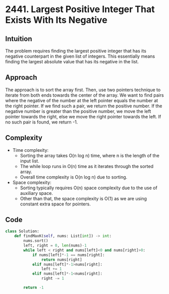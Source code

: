 # 2441. Largest Positive Integer That Exists With Its Negative
## Intuition
The problem requires finding the largest positive integer that has its negative counterpart in the given list of integers. This essentially means finding the largest absolute value that has its negative in the list.

## Approach
The approach is to sort the array first. Then, use two pointers technique to iterate from both ends towards the center of the array. We want to find pairs where the negative of the number at the left pointer equals the number at the right pointer. If we find such a pair, we return the positive number. If the negative number is greater than the positive number, we move the left pointer towards the right, else we move the right pointer towards the left. If no such pair is found, we return -1.

## Complexity
- Time complexity:
    - Sorting the array takes O(n log n) time, where n is the length of the input list.
    - The while loop runs in O(n) time as it iterates through the sorted array.
    - Overall time complexity is O(n log n) due to sorting.
- Space complexity:
    - Sorting typically requires O(n) space complexity due to the use of auxiliary space.
    - Other than that, the space complexity is O(1) as we are using constant extra space for pointers.

## Code
```python
class Solution:
    def findMaxK(self, nums: List[int]) -> int:
        nums.sort()
        left, right = 0, len(nums)-1
        while left < right and nums[left]<0 and nums[right]>0:
            if nums[left]*-1 == nums[right]:
                return nums[right]
            elif nums[left]*-1>nums[right]:
                left += 1
            elif nums[left]*-1<nums[right]:
                right -= 1

        return -1
```
